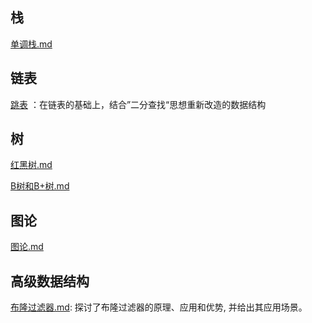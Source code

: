 ## 栈

 [单调栈.md](单调栈.md) 



## 链表

[跳表](./跳表.md) ：在链表的基础上，结合”二分查找“思想重新改造的数据结构





## 树

[红黑树.md](./红黑树.md)

[B树和B+树.md](./B树和B+树.md)



## 图论

 [图论.md](图论.md) 





## 高级数据结构

[布隆过滤器.md](./布隆过滤器.md): 探讨了布隆过滤器的原理、应用和优势, 并给出其应用场景。